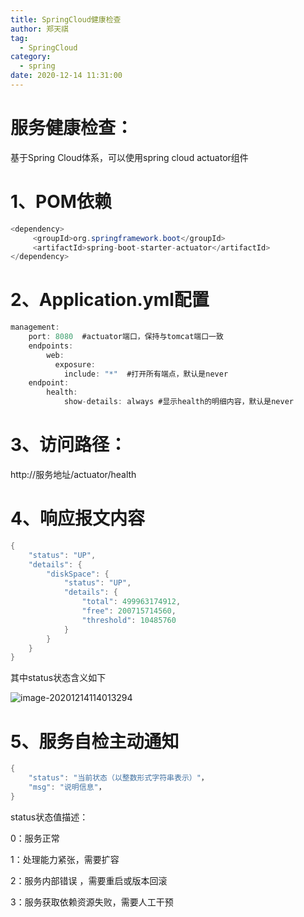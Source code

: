 ```yaml
---
title: SpringCloud健康检查
author: 郑天祺
tag:
  - SpringCloud
category:
  - spring
date: 2020-12-14 11:31:00
---
```


# 服务健康检查：

基于Spring Cloud体系，可以使用spring cloud  actuator组件

# 1、POM依赖

```java
<dependency>
     <groupId>org.springframework.boot</groupId>
     <artifactId>spring-boot-starter-actuator</artifactId>
</dependency>
```

# 2、Application.yml配置

```java
management:
    port: 8080  #actuator端口，保持与tomcat端口一致
    endpoints:
        web:
          exposure:
            include: "*"  #打开所有端点，默认是never
    endpoint:
        health:
            show-details: always #显示health的明细内容，默认是never

```

# 3、访问路径： 

http://服务地址/actuator/health



# 4、响应报文内容

```java
{
    "status": "UP", 
    "details": {
        "diskSpace": {
            "status": "UP", 
            "details": {
                "total": 499963174912, 
                "free": 200715714560, 
                "threshold": 10485760
            }
        }
    }
}
```

其中status状态含义如下

![image-20201214114013294](/assets/images/image-20201214114013294.png)



# 5、服务自检主动通知

```java
{
	"status": "当前状态（以整数形式字符串表示）"，
	"msg": "说明信息"，
}
```

status状态值描述：

0：服务正常

1：处理能力紧张，需要扩容

2：服务内部错误 ，需要重启或版本回滚

3：服务获取依赖资源失败，需要人工干预
